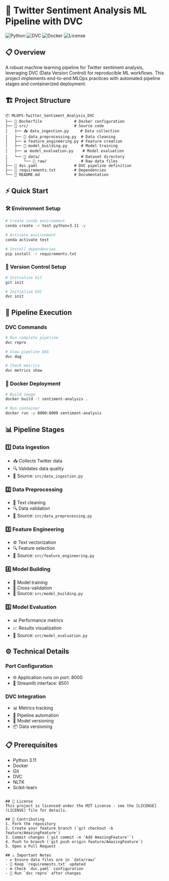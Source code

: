 # 🎯 Twitter Sentiment Analysis ML Pipeline with DVC

![Python](https://img.shields.io/badge/Python-3.11-blue)
![DVC](https://img.shields.io/badge/DVC-Enabled-orange)
![Docker](https://img.shields.io/badge/Docker-Ready-blue)
![License](https://img.shields.io/badge/License-MIT-green)

## 📋 Overview
A robust machine learning pipeline for Twitter sentiment analysis, leveraging DVC (Data Version Control) for reproducible ML workflows. This project implements end-to-end MLOps practices with automated pipeline stages and containerized deployment.

## 🏗️ Project Structure
```
📦 MLOPS-Twitter_Sentiment_Analysis_DVC
├── 🐳 Dockerfile              # Docker configuration
├── 📂 src/                    # Source code
│   ├── 📥 data_ingestion.py     # Data collection
│   ├── 🧹 data_preprocessing.py  # Data cleaning
│   ├── ⚙️ feature_engineering.py # Feature creation
│   ├── 🤖 model_building.py      # Model training
│   ├── 📊 model_evaluation.py    # Model evaluation
│   └── 📂 data/                  # Dataset directory
│       └── 📁 raw/               # Raw data files
├── 📄 dvc.yaml                # DVC pipeline definition
├── 📝 requirements.txt        # Dependencies
└── 📖 README.md               # Documentation
```

## ⚡ Quick Start

### 🛠️ Environment Setup
```bash
# Create conda environment
conda create -n test python=3.11 -y

# Activate environment
conda activate test

# Install dependencies
pip install -r requirements.txt
```

### 🔄 Version Control Setup
```bash
# Initialize Git
git init

# Initialize DVC
dvc init
```

## 🚀 Pipeline Execution

### DVC Commands
```bash
# Run complete pipeline
dvc repro

# View pipeline DAG
dvc dag

# Check metrics
dvc metrics show
```

### 🐳 Docker Deployment
```bash
# Build image
docker build -t sentiment-analysis .

# Run container
docker run -p 8000:8000 sentiment-analysis
```

## 📊 Pipeline Stages

### 1️⃣ Data Ingestion
- 📥 Collects Twitter data
- 🔍 Validates data quality
- 📁 Source: `src/data_ingestion.py`

### 2️⃣ Data Preprocessing
- 🧹 Text cleaning
- 🔍 Data validation
- 📁 Source: `src/data_preprocessing.py`

### 3️⃣ Feature Engineering
- ⚙️ Text vectorization
- 🔍 Feature selection
- 📁 Source: `src/feature_engineering.py`

### 4️⃣ Model Building
- 🤖 Model training
- 🔄 Cross-validation
- 📁 Source: `src/model_building.py`

### 5️⃣ Model Evaluation
- 📊 Performance metrics
- 📈 Results visualization
- 📁 Source: `src/model_evaluation.py`

## ⚙️ Technical Details

### Port Configuration
- 🌐 Application runs on port: 8000
- 🔌 Streamlit interface: 8501

### DVC Integration
- 📊 Metrics tracking
- 🔄 Pipeline automation
- 💾 Model versioning
- 📦 Data versioning

## 📋 Prerequisites
- Python 3.11
- Docker
- Git
- DVC
- NLTK
- Scikit-learn


```

## 📝 License
This project is licensed under the MIT License - see the [LICENSE](LICENSE) file for details.

## 🤝 Contributing
1. Fork the repository
2. Create your feature branch (`git checkout -b feature/AmazingFeature`)
3. Commit changes (`git commit -m 'Add AmazingFeature'`)
4. Push to branch (`git push origin feature/AmazingFeature`)
5. Open a Pull Request

## ⚠️ Important Notes
- ✔️ Ensure data files are in `data/raw/`
- 📝 Keep `requirements.txt` updated
- ⚙️ Check `dvc.yaml` configuration
- 🔄 Run `dvc repro` after changes

